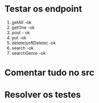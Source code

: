 # Testar os endpoint
1. getAll -ok
2. getOne -ok
3. post - ok
4. put -ok
5. delete(softDelete) -ok 
6. search -ok
7. searchGenre -ok

# Comentar tudo no src

# Resolver os testes